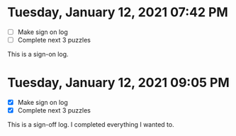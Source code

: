 # Tuesday, January 12, 2021 07:42 PM
- [ ] Make sign on log
- [ ] Complete next 3 puzzles 

This is a sign-on log.

# Tuesday, January 12, 2021 09:05 PM
- [X] Make sign on log
- [X] Complete next 3 puzzles 

This is a sign-off log. I completed everything I wanted to.


